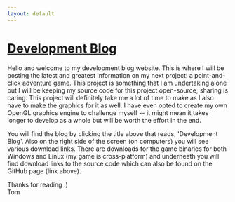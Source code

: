 ```yaml
---
layout: default
---
```


# [Development Blog](blog)

Hello and welcome to my development blog website. This is where I will be posting the latest and greatest information on my next project: a point-and-click adventure game. This project is something that I am undertaking alone but I will be keeping my source code for this project open-source; sharing is caring. This project will definitely take me a lot of time to make as I also have to make the graphics for it as well. I have even opted to create my own OpenGL graphics engine to challenge myself -- it might mean it takes longer to develop as a whole but will be worth the effort in the end.

You will find the blog by clicking the title above that reads, 'Development Blog'. Also on the right side of the screen (on computers) you will see various download links. There are downloads for the game binaries for both Windows and Linux (my game is cross-platform) and underneath you will find download links to the source code which can also be found on the GitHub page (link above). 

Thanks for reading :)  
Tom
